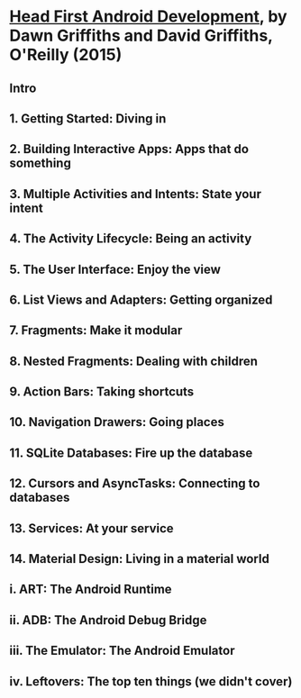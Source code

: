 # [Head First Android Development][homepage], by Dawn Griffiths and David Griffiths, O'Reilly (2015)

[homepage]: http://shop.oreilly.com/product/0636920029045.do

## Intro

## 1. Getting Started: Diving in

## 2. Building Interactive Apps: Apps that do something

## 3. Multiple Activities and Intents: State your intent

## 4. The Activity Lifecycle: Being an activity

## 5. The User Interface: Enjoy the view

## 6. List Views and Adapters: Getting organized

## 7. Fragments: Make it modular

## 8. Nested Fragments: Dealing with children

## 9. Action Bars: Taking shortcuts

## 10. Navigation Drawers: Going places

## 11. SQLite Databases: Fire up the database

## 12. Cursors and AsyncTasks: Connecting to databases

## 13. Services: At your service

## 14. Material Design: Living in a material world

## i. ART: The Android Runtime

## ii. ADB: The Android Debug Bridge

## iii. The Emulator: The Android Emulator

## iv. Leftovers: The top ten things (we didn't cover)

